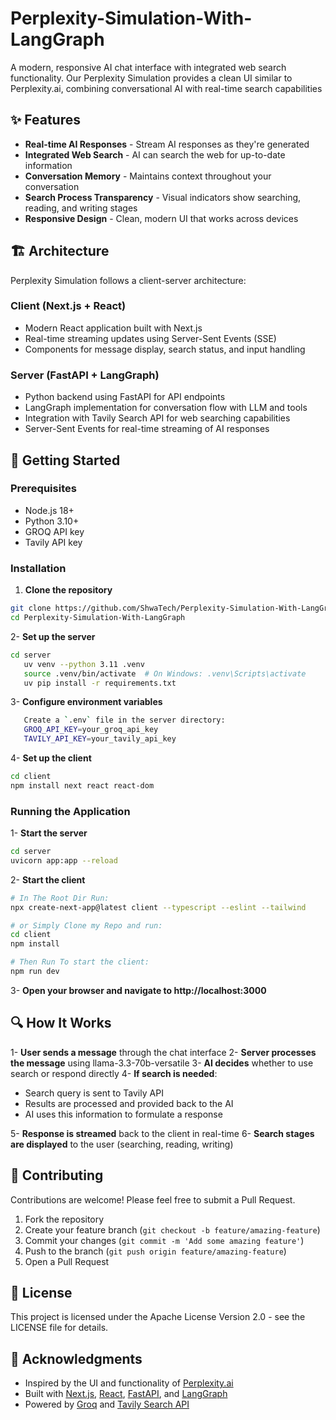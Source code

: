 # Perplexity-Simulation-With-LangGraph

A modern, responsive AI chat interface with integrated web search functionality. Our Perplexity Simulation provides a clean UI similar to Perplexity.ai, combining conversational AI with real-time search capabilities

## ✨ Features

- **Real-time AI Responses** - Stream AI responses as they're generated
- **Integrated Web Search** - AI can search the web for up-to-date information
- **Conversation Memory** - Maintains context throughout your conversation
- **Search Process Transparency** - Visual indicators show searching, reading, and writing stages
- **Responsive Design** - Clean, modern UI that works across devices

## 🏗️ Architecture

Perplexity Simulation follows a client-server architecture:

### Client (Next.js + React)

- Modern React application built with Next.js
- Real-time streaming updates using Server-Sent Events (SSE)
- Components for message display, search status, and input handling

### Server (FastAPI + LangGraph)

- Python backend using FastAPI for API endpoints
- LangGraph implementation for conversation flow with LLM and tools
- Integration with Tavily Search API for web searching capabilities
- Server-Sent Events for real-time streaming of AI responses

## 🚀 Getting Started

### Prerequisites

- Node.js 18+
- Python 3.10+
- GROQ API key
- Tavily API key

### Installation

1. **Clone the repository**

```bash
git clone https://github.com/ShwaTech/Perplexity-Simulation-With-LangGraph
cd Perplexity-Simulation-With-LangGraph
```

2- **Set up the server**

```bash
cd server
   uv venv --python 3.11 .venv
   source .venv/bin/activate  # On Windows: .venv\Scripts\activate
   uv pip install -r requirements.txt
```

3- **Configure environment variables**

```bash
   Create a `.env` file in the server directory:
   GROQ_API_KEY=your_groq_api_key
   TAVILY_API_KEY=your_tavily_api_key
```

4- **Set up the client**

```bash
cd client
npm install next react react-dom
```

### Running the Application

1- **Start the server**

```bash
cd server
uvicorn app:app --reload
```

2- **Start the client**

```bash
# In The Root Dir Run:
npx create-next-app@latest client --typescript --eslint --tailwind

# or Simply Clone my Repo and run:
cd client
npm install

# Then Run To start the client:
npm run dev
```

3- **Open your browser and navigate to http://localhost:3000**

## 🔍 How It Works

1- **User sends a message** through the chat interface
2- **Server processes the message** using llama-3.3-70b-versatile
3- **AI decides** whether to use search or respond directly
4- **If search is needed**:

- Search query is sent to Tavily API
- Results are processed and provided back to the AI
- AI uses this information to formulate a response

5- **Response is streamed** back to the client in real-time
6- **Search stages are displayed** to the user (searching, reading, writing)

## 🤝 Contributing

Contributions are welcome! Please feel free to submit a Pull Request.

1. Fork the repository
2. Create your feature branch (`git checkout -b feature/amazing-feature`)
3. Commit your changes (`git commit -m 'Add some amazing feature'`)
4. Push to the branch (`git push origin feature/amazing-feature`)
5. Open a Pull Request

## 📝 License

This project is licensed under the Apache License Version 2.0 - see the LICENSE file for details.

## 🙏 Acknowledgments

- Inspired by the UI and functionality of [Perplexity.ai](https://www.perplexity.ai/)
- Built with [Next.js](https://nextjs.org/), [React](https://reactjs.org/), [FastAPI](https://fastapi.tiangolo.com/), and [LangGraph](https://github.com/langchain-ai/langgraph)
- Powered by [Groq](https://groq.com/) and [Tavily Search API](https://tavily.com/)
